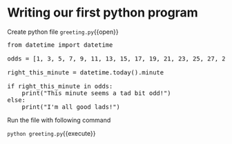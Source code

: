 # Writing our first python program

Create python file `greeting.py`{{open}}

<pre class="file" data-filename="greeting.py" data-target="replace">
from datetime import datetime

odds = [1, 3, 5, 7, 9, 11, 13, 15, 17, 19, 21, 23, 25, 27, 29, 31, 33, 35, 37, 39, 41, 43, 45, 47, 51, 53, 55, 57, 59]

right_this_minute = datetime.today().minute

if right_this_minute in odds:
    print("This minute seems a tad bit odd!")
else:
    print("I'm all good lads!")
</pre>

Run the file with following command

`python greeting.py`{{execute}}
